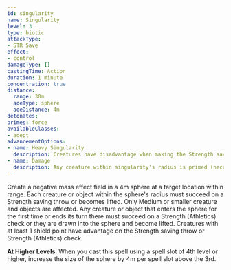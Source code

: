 ```yaml
---
id: singularity
name: Singularity
level: 3
type: biotic
attackType:
- STR Save
effect:
- control
damageType: []
castingTime: Action
duration: 1 minute
concentration: true
distance:
  range: 30m
  aoeType: sphere
  aoeDistance: 4m
detonates: 
primes: force
availableClasses:
- adept
advancementOptions:
- name: Heavy Singularity
  description: Creatures have disadvantage when making the Strength saving throw or Strength (Athletics) check.
- name: Damage
  description: Any creature within singularity's radius is primed (necrotic) and takes 1d8 necrotic damage at the end of each of your turns.
---
```

Create a negative mass effect field in a 4m sphere at a target location within range. Each creature or object within the
sphere's radius must succeed on a Strength saving throw or becomes lifted. Only Medium or smaller creature and objects
are affected. Any creature or object that enters the sphere for the first time or ends its turn there must succeed on a
Strength (Athletics) check or they are drawn into the sphere and become lifted. Creatures with at least 1 shield point
have advantage on the Strength saving throw or Strength (Athletics) check.

__At Higher Levels__: When you cast this spell using a spell slot of 4th level or higher, increase the size of the sphere
by 4m per spell slot above the 3rd.
